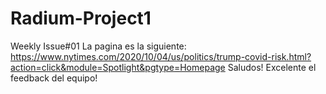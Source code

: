 # Radium-Project1
Weekly Issue#01
La pagina es la siguiente:
https://www.nytimes.com/2020/10/04/us/politics/trump-covid-risk.html?action=click&module=Spotlight&pgtype=Homepage
Saludos! Excelente el feedback del equipo!
